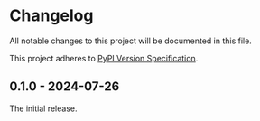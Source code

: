 # Changelog

All notable changes to this project will be documented in this file.

This project adheres to [PyPI Version Specification](https://packaging.python.org/en/latest/specifications/version-specifiers).

## 0.1.0 - 2024-07-26

The initial release.
